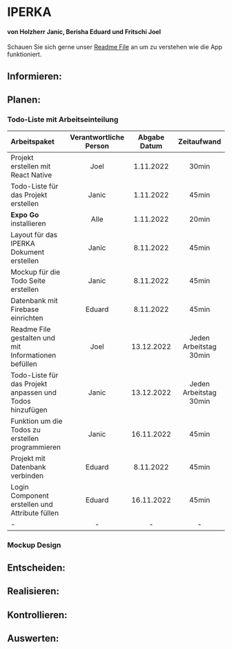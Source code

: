 # IPERKA
#### von Holzherr Janic, Berisha Eduard und Fritschi Joel
Schauen Sie sich gerne unser [Readme File](https://github.com/SomethingLikeAChicken/Native-Todo-List/blob/main/README.md "README.md File") an um zu verstehen wie die App funktioniert.
## Informieren:
## Planen:
### Todo-Liste mit Arbeitseinteilung
| Arbeitspaket | Verantwortliche Person | Abgabe Datum | Zeitaufwand |
|:-------------|:-----------------------:|:------------:|:------------:|
| Projekt erstellen mit React Native | Joel | 1.11.2022 | 30min |
| Todo-Liste für das Projekt erstellen | Janic | 1.11.2022 | 45min |
| **Expo Go** installieren | Alle | 1.11.2022 | 20min |
| Layout für das IPERKA Dokument erstellen | Janic | 8.11.2022 | 45min |
| Mockup für die Todo Seite erstellen | Janic | 8.11.2022 | 45min |
| Datenbank mit Firebase einrichten | Eduard | 8.11.2022 | 45min |
| Readme File gestalten und mit Informationen befüllen | Joel | 13.12.2022 | Jeden Arbeitstag 30min |
| Todo-Liste für das Projekt anpassen und Todos hinzufügen | Janic | 13.12.2022| Jeden Arbeitstag 30min |
| Funktion um die Todos zu erstellen programmieren | Janic | 16.11.2022 | 45min |
| Projekt mit Datenbank verbinden | Eduard | 8.11.2022 | 45min |
| Login Component erstellen und Attribute füllen | Eduard | 16.11.2022 | 45min |
| - | - | - | - |

### Mockup Design

## Entscheiden:
## Realisieren:
## Kontrollieren:
## Auswerten:

